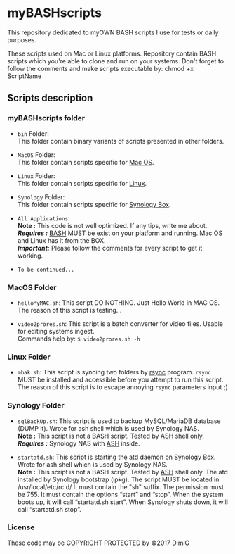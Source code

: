 myBASHscripts
================
This repository dedicated to myOWN BASH scripts I use for tests or daily purposes.

These scripts used on Mac or Linux platforms.
Repository contain BASH scripts which you're able to clone and run on your systems.
Don't forget to follow the comments and make scripts executable by: chmod +x ScriptName

Scripts description
-------------------

### myBASHscripts folder

* `bin` Folder:<br>
   This folder contain binary variants of scripts presented in other folders.

* `MacOS` Folder:<br>
   This folder contain scripts specific for [Mac OS][macos].

* `Linux` Folder:<br>
   This folder contain scripts specific for [Linux][linux].

* `Synology` Folder:<br>
   This folder contain scripts specific for [Synology Box][synology].

* `All Applications`:<br>
   **Note :** This code is not well optimized. If any tips, write me about.<br>
   ***Requires :*** [BASH][bash] MUST be exist on your platform and running. Mac OS and Linux has it from the BOX.<br>
   ***Important:*** Please follow the comments for every script to get it working.
   
* `To be continued...`

### MacOS Folder

* `helloMyMAC.sh`: This script DO NOTHING. Just Hello World in MAC OS.<br>
   The reason of this script is testing...

* `video2prores.sh`: This script is a batch converter for video files. Usable for editing systems ingest.<br>
   Commands help by: `$ video2prores.sh -h`

### Linux Folder

* `mbak.sh`: This script is syncing two folders by [rsync][rsync] program. `rsync` MUST be installed and accessible before you attempt to run this script.<br>
   The reason of this script is to escape annoying `rsync` parameters input ;)

### Synology Folder

* `sqlBackUp.sh`: This script is used to backup MySQL/MariaDB database (DUMP it). Wrote for ash shell which is used by Synology NAS.<br>
   **Note :** This script is not a BASH script. Tested by [ASH][ash] shell only.<br>
   ***Requires :*** Synology NAS with [ASH][ash] inside.

* `startatd.sh`: This script is starting the atd daemon on Synology Box. Wrote for ash shell which is used by Synology NAS.<br>
   **Note :** This script is not a BASH script. Tested by [ASH][ash] shell only. The atd installed by Synology bootstrap (ipkg).
   The script MUST be located in /usr/local/etc/rc.d/ It must contain the "sh" suffix. The permission must be 755.
   It must contain the options “start” and “stop”. When the system boots up, it will call “startatd.sh start”.
   When Synology shuts down, it will call “startatd.sh stop”.

### License

These code may be COPYRIGHT PROTECTED by ©2017 DimiG

[rsync]:http://rsync.samba.org
[bash]:http://www.gnu.org/software/bash
[ash]:http://en.wikipedia.org/wiki/Almquist_shell
[macos]:https://en.wikipedia.org/wiki/MacOS
[linux]:https://en.wikipedia.org/wiki/Linux
[synology]:https://en.wikipedia.org/wiki/Synology_Inc.
